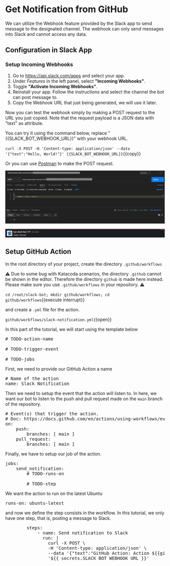 # Get Notification from GitHub

We can utilize the Webhook feature provided by the Slack app to send message to the designated channel. The webhook can only send messages into Slack and cannot access any data.

## Configuration in Slack App

### Setup Incoming Webhooks

1. Go to https://api.slack.com/apps and select your app.
2. Under *Features* in the left panel, select **"Incoming Webhooks"**.
3. Toggle **"Activate Incoming Webhooks"**.
4. Reinstall your app. Follow the instructions and select the channel the bot can post message to.
5. Copy the Webhook URL that just being generated, we will use it later.

Now you can test the webhook simply by making a POST request to the URL you just copied. Note that the request payload is a JSON data with "text" as attribute.

You can try it using the command below, replace "{{SLACK_BOT_WEBHOOK_URL}}" with your webhook URL.

`curl -X POST -H 'Content-type: application/json' --data '{"text":"Hello, World!"}' {{SLACK_BOT_WEBHOOK_URL}}`{{copy}}

Or you can use [Postman](https://www.postman.com/) to make the POST request.

![Webhook test Postman](./assets/step4/webhook_test.jpg)

![Webhook test success](./assets/step4/webhook_test_success.jpg)

## Setup GitHub Action

In the root directory of your project, create the directory `.github/workflows`

⚠️ Due to some bug with Katacoda scenarios, the directory `.github` cannot be shown in the editor. Therefore the directory `github` is made here instead. Please make sure you use `.github/workflows` in your repository. ⚠️

`cd /root/slack-bot; mkdir github/workflows; cd github/workflows`{{execute interrupt}}

and create a `.yml` file for the action.

`github/workflows/slack-notification.yml`{{open}}

In this part of the tutorial, we will start using the template below

<pre class="file" data-filename="github/workflows/slack-notification.yml" data-target="replace">
# TODO-action-name

# TODO-trigger-event

# TODO-jobs
</pre>

First, we need to provide our GitHub Action a name

<pre class="file" data-filename="slack-notification.yml" data-target="insert" data-marker="# TODO-action-name">
# Name of the action
name: Slack Notification</pre>

Then we need to setup the event that the action will listen to. In here, we want our bot to listen to the push and pull request made on the `main` branch of the repository.

<pre class="file" data-filename="slack-notification.yml" data-target="insert" data-marker="# TODO-trigger-event">
# Event(s) that trigger the action.
# Doc: https://docs.github.com/en/actions/using-workflows/events-that-trigger-workflows#webhook-events
on:
    push:
        branches: [ main ]
    pull_request:
        branches: [ main ]</pre>

Finally, we have to setup our job of the action.

<pre class="file" data-filename="slack-notification.yml" data-target="insert" data-marker="# TODO-jobs">
jobs:
	send_notification:
		# TODO-runs-on

		# TODO-step
</pre>

We want the action to run on the latest Ubuntu

<pre class="file" data-filename="slack-notification.yml" data-target="insert" data-marker="# TODO-jobs">
runs-on: ubuntu-latest</pre>

and now we define the step consists in the workflow. In this tutorial, we only have one step, that is, posting a message to Slack.

<pre class="file" data-filename="slack-notification.yml" data-target="insert" data-marker="# TODO-step">
        steps:
            - name: Send notification to Slack
              run: |
                curl -X POST \
                -H 'Content-type: application/json' \
                --data '{"text":"GitHub Action: Action ${{github.event_name}} is made on repository ${{github.event.repository.full_name}}."}' \
                '${{ secrets.SLACK_BOT_WEBHOOK_URL }}'</pre>
